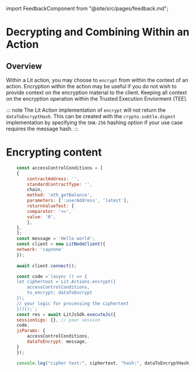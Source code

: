 import FeedbackComponent from "@site/src/pages/feedback.md";

# Decrypting and Combining Within an Action

## Overview

Within a Lit action, you may choose to `encrypt` from within the context of an action. Encryption within the action may be useful if you do not wish to provide context on the encryption material to the client. Keeping all context on the encryption operation within the Trusted Execution Enviorment (TEE).

::: note
The Lit Action implementation of `encrypt` will not return the `dataToEncryptHash`. This can be created with the `crypto.subtle.digest` implementation by specifying the `SHA-256` hashing option if your use case requires the message hash.
:::

# Encrypting content

```js
    const accessControlConditions = [
    {
        contractAddress: '',
        standardContractType: '',
        chain,
        method: 'eth_getBalance',
        parameters: [':userAddress', 'latest'],
        returnValueTest: {
        comparator: '>=',
        value: '0',
        },
    },
    ];
    const message = 'Hello world';
    const client = new LitNodeClient({
    network: 'cayenne'
    });
    
    await client.connect();

    const code =`(async () => {
    let ciphertext = Lit.Actions.encrypt({
        accessControlConditions,
        to_encrypt: dataToEncrypt
    });
    // your logic for processing the ciphertext 
    }))();`;
    const res = await LitJsSdk.executeJs({
    sessionSigs: {}, // your session
    code,
    jsParams: {
        accessControlConditions,
        dataToEncrypt: message,
    }
    });

    console.log("cipher text:", ciphertext, "hash:", dataToEncryptHash);
```
